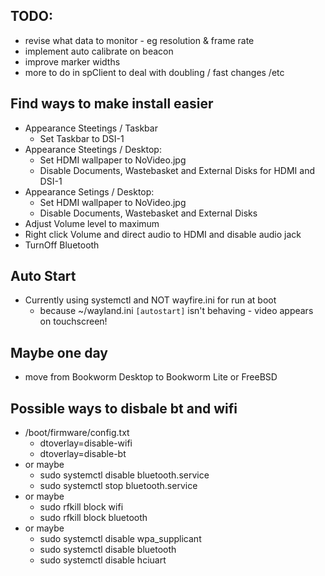 ## TODO:

- revise what data to monitor - eg resolution & frame rate
- implement auto calibrate on beacon
- improve marker widths
- more to do in spClient to deal with doubling / fast changes /etc

## Find ways to make install easier

- Appearance Steetings / Taskbar
    - Set Taskbar to DSI-1
- Appearance Steetings / Desktop:
    - Set HDMI wallpaper to NoVideo.jpg
    - Disable Documents, Wastebasket and External Disks for HDMI and DSI-1
- Appearance Setings / Desktop:
    - Set HDMI wallpaper to NoVideo.jpg
    - Disable Documents, Wastebasket and External Disks
- Adjust Volume level to maximum
- Right click Volume and direct audio to HDMI and disable audio jack
- TurnOff Bluetooth

## Auto Start
- Currently using systemctl and NOT wayfire.ini for run at boot
    - because ~/wayland.ini ```[autostart]``` isn't behaving - video appears on touchscreen!

## Maybe one day

- move from Bookworm Desktop to Bookworm Lite or FreeBSD

## Possible ways to disbale bt and wifi

- /boot/firmware/config.txt
	- dtoverlay=disable-wifi
	- dtoverlay=disable-bt
- or maybe
	- sudo systemctl disable bluetooth.service
	- sudo systemctl stop bluetooth.service
- or maybe
	- sudo rfkill block wifi
	- sudo rfkill block bluetooth
- or maybe
	- sudo systemctl disable wpa_supplicant
	- sudo systemctl disable bluetooth
	- sudo systemctl disable hciuart

